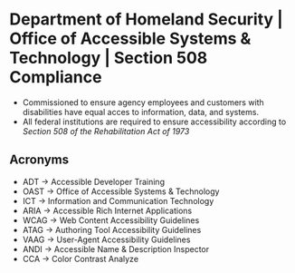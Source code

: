 # Department of Homeland Security | Office of Accessible Systems & Technology | Section 508 Compliance

* Commissioned to ensure agency employees and customers with disabilities have equal acces to information, data, and systems.
* All federal institutions are required to ensure accessibility according to *Section 508 of the Rehabilitation Act of 1973*


## Acronyms
* ADT -> Accessible Developer Training
* OAST -> Office of Accessible Systems & Technology
* ICT -> Information and Communication Technology
* ARIA -> Accessible Rich Internet Applications
* WCAG -> Web Content Accessibility Guidelines
* ATAG -> Authoring Tool Accessibility Guidelines
* VAAG -> User-Agent Accessibility Guidelines
* ANDI -> Accessible Name & Description Inspector
* CCA -> Color Contrast Analyze
